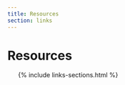 ```yaml
---
title: Resources
section: links
---
```

Resources
=========

<ul>
{% include links-sections.html %}
</ul>
